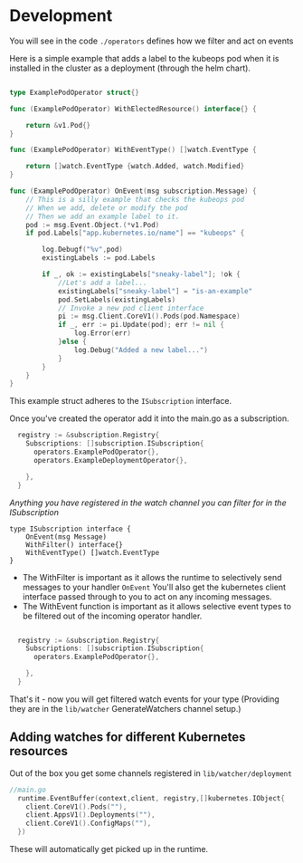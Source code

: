 # Development

You will see in the code `./operators` defines how we filter and act on events

Here is a simple example that adds a label to the kubeops pod when it is installed in the cluster as a deployment (through the helm chart).

```go 

type ExamplePodOperator struct{}

func (ExamplePodOperator) WithElectedResource() interface{} {

	return &v1.Pod{}
}

func (ExamplePodOperator) WithEventType() []watch.EventType {

	return []watch.EventType {watch.Added, watch.Modified}
}

func (ExamplePodOperator) OnEvent(msg subscription.Message) {
	// This is a silly example that checks the kubeops pod
	// When we add, delete or modify the pod
	// Then we add an example label to it.
	pod := msg.Event.Object.(*v1.Pod)
	if pod.Labels["app.kubernetes.io/name"] == "kubeops" {

		log.Debugf("%v",pod)
		existingLabels := pod.Labels

		if _, ok := existingLabels["sneaky-label"]; !ok {
			//Let's add a label...
			existingLabels["sneaky-label"] = "is-an-example"
			pod.SetLabels(existingLabels)
			// Invoke a new pod client interface
			pi := msg.Client.CoreV1().Pods(pod.Namespace)
			if _, err := pi.Update(pod); err != nil {
				log.Error(err)
			}else {
				log.Debug("Added a new label...")
			}
		}
	}
}

```
This example struct adheres to the `ISubscription` interface.

Once you've created the operator add it into the main.go as a subscription.

```go
  registry := &subscription.Registry{
    Subscriptions: []subscription.ISubscription{
      operators.ExamplePodOperator{},
      operators.ExampleDeploymentOperator{},

    },
  }
```

_Anything you have registered in the watch channel you can filter for in the ISubscription_

```
type ISubscription interface {
	OnEvent(msg Message)
	WithFilter() interface{}
    WithEventType() []watch.EventType
}   

```

- The WithFilter is important as it allows the runtime to selectively send messages to your handler `OnEvent`
   You'll also get the kubernetes client interface passed through to you to act on any incoming messages.
- The WithEvent function is important as it allows selective event types to be filtered out of the incoming operator handler.


```go

  registry := &subscription.Registry{
    Subscriptions: []subscription.ISubscription{
      operators.ExamplePodOperator{},

    },
  }
```

That's it - now you will get filtered watch events for your type (Providing they are in the `lib/watcher` GenerateWatchers channel setup.)


## Adding watches for different Kubernetes resources

Out of the box you get some channels registered in `lib/watcher/deployment`

```go
//main.go
  runtime.EventBuffer(context,client, registry,[]kubernetes.IObject{
    client.CoreV1().Pods(""),
    client.AppsV1().Deployments(""),
    client.CoreV1().ConfigMaps(""),
  })

```

These will automatically get picked up in the runtime. 

